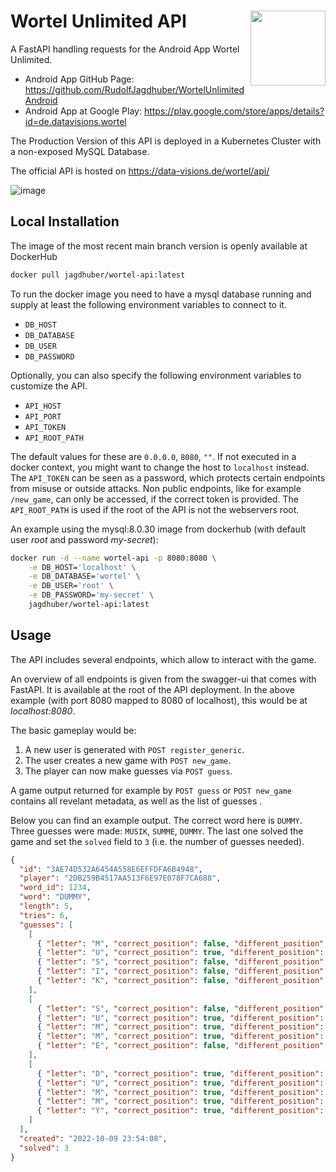 # Wortel Unlimited API <img src="https://user-images.githubusercontent.com/42039093/200065456-0ee2c416-a195-4d7d-a821-744f8b7257bb.png" align="right" height = 120/>

A FastAPI handling requests for the Android App Wortel Unlimited.
* Android App GitHub Page: https://github.com/RudolfJagdhuber/WortelUnlimitedAndroid
* Android App at Google Play: https://play.google.com/store/apps/details?id=de.datavisions.wortel

The Production Version of this API is deployed in a Kubernetes Cluster
with a non-exposed MySQL Database.

The official API is hosted on https://data-visions.de/wortel/api/

![image](https://user-images.githubusercontent.com/42039093/200065936-2638fe9b-64e2-47c7-a73e-d935abfc1fce.png)

## Local Installation

The image of the most recent main branch version is openly available at
DockerHub
```sh
docker pull jagdhuber/wortel-api:latest
```

To run the docker image you need to have a mysql database running and supply at
least the following environment variables to connect to it.
* `DB_HOST`
* `DB_DATABASE`
* `DB_USER`
* `DB_PASSWORD`

Optionally, you can also specify the following environment variables to
customize the API.
* `API_HOST`
* `API_PORT`
* `API_TOKEN`
* `API_ROOT_PATH`

The default values for these are `0.0.0.0`, `8080`, `""`. If not executed in a
docker context, you might want to change the host to `localhost` instead. The
`API_TOKEN` can be seen as a password, which protects certain endpoints from
misuse or outside attacks. Non public endpoints, like for example `/new_game`,
can only be accessed, if the correct token is provided. The `API_ROOT_PATH` is
used if the root of the API is not the webservers root.

An example using the mysql:8.0.30 image from dockerhub (with default user
*root* and password *my-secret*):
```sh
docker run -d --name wortel-api -p 8080:8080 \
    -e DB_HOST='localhost' \
    -e DB_DATABASE='wortel' \
    -e DB_USER='root' \
    -e DB_PASSWORD='my-secret' \
    jagdhuber/wortel-api:latest
```

## Usage

The API includes several endpoints, which allow to interact with the game.

An overview of all endpoints is given from the swagger-ui that comes with
FastAPI. It is available at the root of the API deployment. In the above
example (with port 8080 mapped to 8080 of localhost), this would be at
*localhost:8080*. 

The basic gameplay would be:
1) A new user is generated with `POST register_generic`.
2) The user creates a new game with `POST new_game`. 
3) The player can now make guesses via `POST guess`. 

A game output returned for example by `POST guess` or `POST new_game` contains
all revelant metadata, as well as the list of guesses .

Below you can find an example output. The correct word here is `DUMMY`.
Three guesses were made: `MUSIK`, `SUMME`, `DUMMY`. The last one solved the
game and set the `solved` field to `3` (i.e. the number of guesses needed). 


```json
{
  "id": "3AE74D532A6454A558E6EFFDFA6B4948",
  "player": "2DB259B4517AA513F6E97E078F7CA688",
  "word_id": 1234,
  "word": "DUMMY",
  "length": 5,
  "tries": 6,
  "guesses": [
    [
      { "letter": "M", "correct_position": false, "different_position": true },
      { "letter": "U", "correct_position": true, "different_position": false },
      { "letter": "S", "correct_position": false, "different_position": false },
      { "letter": "I", "correct_position": false, "different_position": false },
      { "letter": "K", "correct_position": false, "different_position": false }
    ],
    [
      { "letter": "S", "correct_position": false, "different_position": false },
      { "letter": "U", "correct_position": true, "different_position": false },
      { "letter": "M", "correct_position": true, "different_position": true },
      { "letter": "M", "correct_position": true, "different_position": true },
      { "letter": "E", "correct_position": false, "different_position": false }
    ],
    [
      { "letter": "D", "correct_position": true, "different_position": false },
      { "letter": "U", "correct_position": true, "different_position": false },
      { "letter": "M", "correct_position": true, "different_position": true },
      { "letter": "M", "correct_position": true, "different_position": true },
      { "letter": "Y", "correct_position": true, "different_position": false }
    ]
  ],
  "created": "2022-10-09 23:54:08",
  "solved": 3
}
```
